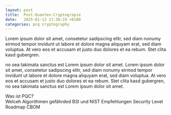 ```yaml
---
layout: post
title:  Post-Quanten-Cryptograpie
date:   2025-01-13 17:36:19 +0100
categories: pcq cryptography
---
```

Lorem ipsum dolor sit amet, consetetur sadipscing elitr, sed diam nonumy eirmod tempor invidunt ut labore et dolore magna aliquyam erat, sed diam voluptua. At vero eos et accusam et justo duo dolores et ea rebum. Stet clita kasd gubergren.

no sea takimata sanctus est Lorem ipsum dolor sit amet. Lorem ipsum dolor sit amet, consetetur sadipscing elitr, sed diam nonumy eirmod tempor invidunt ut labore et dolore magna aliquyam erat, sed diam voluptua. At vero eos et accusam et justo duo dolores et ea rebum. Stet clita kasd gubergren, no sea takimata sanctus est Lorem ipsum dolor sit amet.

Was ist PQC?  
Welceh Algorithmen gefährded
BSI und NIST Empfehlungen
Security Level
Roadmap
CBOM


